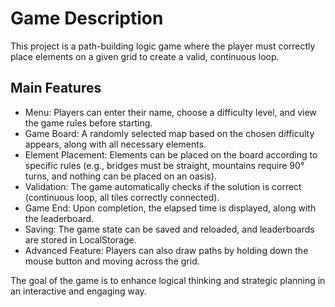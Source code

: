 # Game Description

This project is a path-building logic game where the player must correctly place elements on a given grid to create a valid, continuous loop.

## Main Features
- Menu: Players can enter their name, choose a difficulty level, and view the game rules before starting.
- Game Board: A randomly selected map based on the chosen difficulty appears, along with all necessary elements.
- Element Placement: Elements can be placed on the board according to specific rules (e.g., bridges must be straight, mountains require 90° turns, and nothing can be placed on an oasis).
- Validation: The game automatically checks if the solution is correct (continuous loop, all tiles correctly connected).
- Game End: Upon completion, the elapsed time is displayed, along with the leaderboard.
- Saving: The game state can be saved and reloaded, and leaderboards are stored in LocalStorage.
- Advanced Feature: Players can also draw paths by holding down the mouse button and moving across the grid.

The goal of the game is to enhance logical thinking and strategic planning in an interactive and engaging way.
